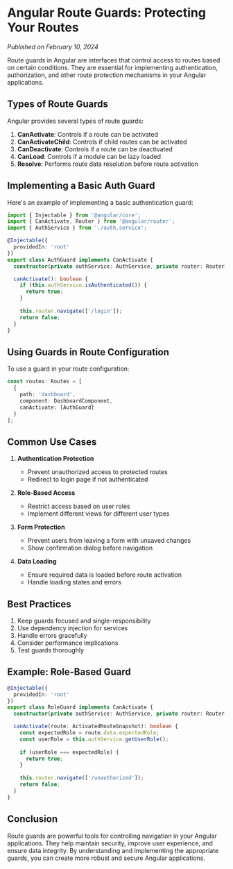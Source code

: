 # Angular Route Guards: Protecting Your Routes

*Published on February 10, 2024*

Route guards in Angular are interfaces that control access to routes based on certain conditions. They are essential for implementing authentication, authorization, and other route protection mechanisms in your Angular applications.

## Types of Route Guards

Angular provides several types of route guards:

1. **CanActivate**: Controls if a route can be activated
2. **CanActivateChild**: Controls if child routes can be activated
3. **CanDeactivate**: Controls if a route can be deactivated
4. **CanLoad**: Controls if a module can be lazy loaded
5. **Resolve**: Performs route data resolution before route activation

## Implementing a Basic Auth Guard

Here's an example of implementing a basic authentication guard:

```typescript
import { Injectable } from '@angular/core';
import { CanActivate, Router } from '@angular/router';
import { AuthService } from './auth.service';

@Injectable({
  providedIn: 'root'
})
export class AuthGuard implements CanActivate {
  constructor(private authService: AuthService, private router: Router) {}

  canActivate(): boolean {
    if (this.authService.isAuthenticated()) {
      return true;
    }
    
    this.router.navigate(['/login']);
    return false;
  }
}
```

## Using Guards in Route Configuration

To use a guard in your route configuration:

```typescript
const routes: Routes = [
  {
    path: 'dashboard',
    component: DashboardComponent,
    canActivate: [AuthGuard]
  }
];
```

## Common Use Cases

1. **Authentication Protection**
   - Prevent unauthorized access to protected routes
   - Redirect to login page if not authenticated

2. **Role-Based Access**
   - Restrict access based on user roles
   - Implement different views for different user types

3. **Form Protection**
   - Prevent users from leaving a form with unsaved changes
   - Show confirmation dialog before navigation

4. **Data Loading**
   - Ensure required data is loaded before route activation
   - Handle loading states and errors

## Best Practices

1. Keep guards focused and single-responsibility
2. Use dependency injection for services
3. Handle errors gracefully
4. Consider performance implications
5. Test guards thoroughly

## Example: Role-Based Guard

```typescript
@Injectable({
  providedIn: 'root'
})
export class RoleGuard implements CanActivate {
  constructor(private authService: AuthService, private router: Router) {}

  canActivate(route: ActivatedRouteSnapshot): boolean {
    const expectedRole = route.data.expectedRole;
    const userRole = this.authService.getUserRole();
    
    if (userRole === expectedRole) {
      return true;
    }
    
    this.router.navigate(['/unauthorized']);
    return false;
  }
}
```

## Conclusion

Route guards are powerful tools for controlling navigation in your Angular applications. They help maintain security, improve user experience, and ensure data integrity. By understanding and implementing the appropriate guards, you can create more robust and secure Angular applications.

